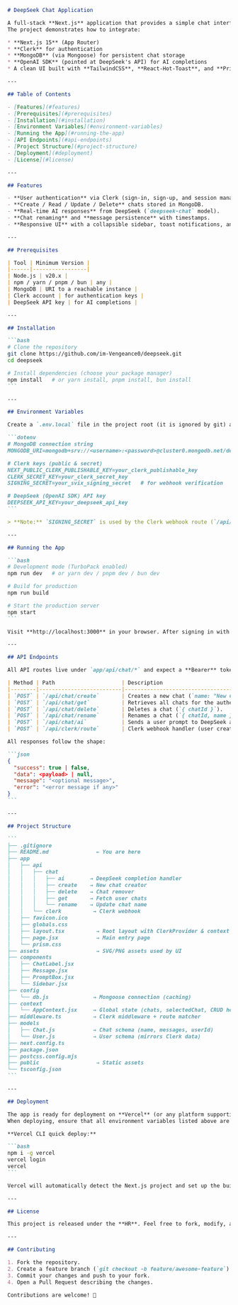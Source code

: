`````md path="README.md"
# DeepSeek Chat Application

A full‑stack **Next.js** application that provides a simple chat interface powered by the **DeepSeek** language model.  
The project demonstrates how to integrate:

* **Next.js 15** (App Router)  
* **Clerk** for authentication  
* **MongoDB** (via Mongoose) for persistent chat storage  
* **OpenAI SDK** (pointed at DeepSeek's API) for AI completions  
* A clean UI built with **TailwindCSS**, **React‑Hot‑Toast**, and **PrismJS** for syntax highlighting.

---

## Table of Contents

- [Features](#features)  
- [Prerequisites](#prerequisites)  
- [Installation](#installation)  
- [Environment Variables](#environment-variables)  
- [Running the App](#running-the-app)  
- [API Endpoints](#api-endpoints)  
- [Project Structure](#project-structure)  
- [Deployment](#deployment)  
- [License](#license)

---

## Features

- **User authentication** via Clerk (sign‑in, sign‑up, and session management).  
- **Create / Read / Update / Delete** chats stored in MongoDB.  
- **Real‑time AI responses** from DeepSeek (`deepseek-chat` model).  
- **Chat renaming** and **message persistence** with timestamps.  
- **Responsive UI** with a collapsible sidebar, toast notifications, and syntax‑highlighted code blocks.  

---

## Prerequisites

| Tool | Minimum Version |
|------|-----------------|
| Node.js | v20.x |
| npm / yarn / pnpm / bun | any |
| MongoDB | URI to a reachable instance |
| Clerk account | for authentication keys |
| DeepSeek API key | for AI completions |

---

## Installation

```bash
# Clone the repository
git clone https://github.com/im-Vengeance0/deepseek.git
cd deepseek

# Install dependencies (choose your package manager)
npm install   # or yarn install, pnpm install, bun install
```

---

## Environment Variables

Create a `.env.local` file in the project root (it is ignored by git) and add the following keys:

```dotenv
# MongoDB connection string
MONGODB_URI=mongodb+srv://<username>:<password>@cluster0.mongodb.net/deepseek?retryWrites=true&w=majority

# Clerk keys (public & secret)
NEXT_PUBLIC_CLERK_PUBLISHABLE_KEY=your_clerk_publishable_key
CLERK_SECRET_KEY=your_clerk_secret_key
SIGNING_SECRET=your_svix_signing_secret   # for webhook verification

# DeepSeek (OpenAI SDK) API key
DEEPSEEK_API_KEY=your_deepseek_api_key
```

> **Note:** `SIGNING_SECRET` is used by the Clerk webhook route (`/api/clerk/route.js`) to verify incoming events.

---

## Running the App

```bash
# Development mode (TurboPack enabled)
npm run dev   # or yarn dev / pnpm dev / bun dev

# Build for production
npm run build

# Start the production server
npm start
```

Visit **http://localhost:3000** in your browser. After signing in with Clerk, the app will automatically create a default chat if none exist.

---

## API Endpoints

All API routes live under `app/api/chat/*` and expect a **Bearer** token (Clerk JWT) in the `Authorization` header.

| Method | Path                     | Description                                   |
|--------|--------------------------|-----------------------------------------------|
| `POST` | `/api/chat/create`       | Creates a new chat (`name: "New Chat"`).      |
| `POST` | `/api/chat/get`          | Retrieves all chats for the authenticated user. |
| `POST` | `/api/chat/delete`       | Deletes a chat (`{ chatId }`).                |
| `POST` | `/api/chat/rename`       | Renames a chat (`{ chatId, name }`).           |
| `POST` | `/api/chat/ai`           | Sends a user prompt to DeepSeek and stores the AI reply. (`{ chatId, prompt }`). |
| `POST` | `/api/clerk/route`       | Clerk webhook handler (user create/update/delete). |

All responses follow the shape:

```json
{
  "success": true | false,
  "data": <payload> | null,
  "message": "<optional message>",
  "error": "<error message if any>"
}
```

---

## Project Structure

```
├── .gitignore
├── README.md               ← You are here
├── app
│   ├── api
│   │   ├── chat
│   │   │   ├── ai        → DeepSeek completion handler
│   │   │   ├── create    → New chat creator
│   │   │   ├── delete    → Chat remover
│   │   │   ├── get       → Fetch user chats
│   │   │   └── rename    → Update chat name
│   │   └── clerk          → Clerk webhook
│   ├── favicon.ico
│   ├── globals.css
│   ├── layout.tsx          → Root layout with ClerkProvider & context
│   ├── page.jsx            → Main entry page
│   └── prism.css
├── assets                  → SVG/PNG assets used by UI
├── components
│   ├── ChatLabel.jsx
│   ├── Message.jsx
│   ├── PromptBox.jsx
│   └── Sidebar.jsx
├── config
│   └── db.js              → Mongoose connection (caching)
├── context
│   └── AppContext.jsx     → Global state (chats, selectedChat, CRUD helpers)
├── middleware.ts          → Clerk middleware + route matcher
├── models
│   ├── Chat.js            → Chat schema (name, messages, userId)
│   └── User.js            → User schema (mirrors Clerk data)
├── next.config.ts
├── package.json
├── postcss.config.mjs
├── public                  → Static assets
└── tsconfig.json
```

---

## Deployment

The app is ready for deployment on **Vercel** (or any platform supporting Next.js).  
When deploying, ensure that all environment variables listed above are added to the platform’s environment configuration.

**Vercel CLI quick deploy:**

```bash
npm i -g vercel
vercel login
vercel
```

Vercel will automatically detect the Next.js project and set up the build step (`npm run build`).

---

## License

This project is released under the **HR**. Feel free to fork, modify, and use it in your own applications.

---

## Contributing

1. Fork the repository.  
2. Create a feature branch (`git checkout -b feature/awesome-feature`).  
3. Commit your changes and push to your fork.  
4. Open a Pull Request describing the changes.

Contributions are welcome! 🎉
`````
